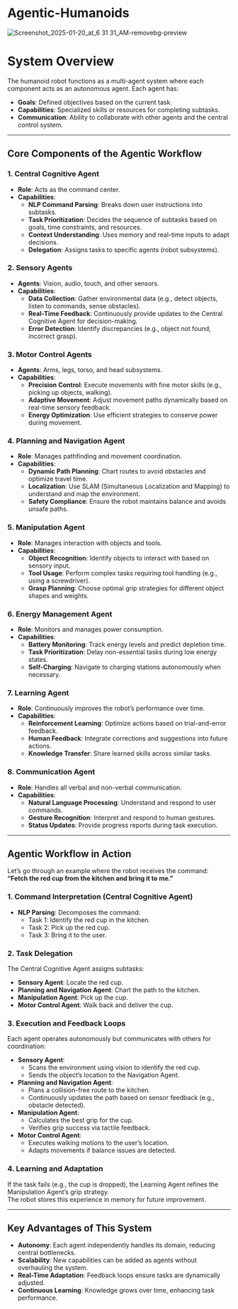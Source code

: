 # Agentic-Humanoids

![Screenshot_2025-01-20_at_6 31 31_AM-removebg-preview](https://github.com/user-attachments/assets/b396dd4f-1189-4a8b-a1eb-e292110e749b)


# System Overview

The humanoid robot functions as a multi-agent system where each component acts as an autonomous agent. Each agent has:

- **Goals**: Defined objectives based on the current task.
- **Capabilities**: Specialized skills or resources for completing subtasks.
- **Communication**: Ability to collaborate with other agents and the central control system.

---

## Core Components of the Agentic Workflow

### 1. Central Cognitive Agent
- **Role**: Acts as the command center.
- **Capabilities**:
  - **NLP Command Parsing**: Breaks down user instructions into subtasks.
  - **Task Prioritization**: Decides the sequence of subtasks based on goals, time constraints, and resources.
  - **Context Understanding**: Uses memory and real-time inputs to adapt decisions.
  - **Delegation**: Assigns tasks to specific agents (robot subsystems).

### 2. Sensory Agents
- **Agents**: Vision, audio, touch, and other sensors.
- **Capabilities**:
  - **Data Collection**: Gather environmental data (e.g., detect objects, listen to commands, sense obstacles).
  - **Real-Time Feedback**: Continuously provide updates to the Central Cognitive Agent for decision-making.
  - **Error Detection**: Identify discrepancies (e.g., object not found, incorrect grasp).

### 3. Motor Control Agents
- **Agents**: Arms, legs, torso, and head subsystems.
- **Capabilities**:
  - **Precision Control**: Execute movements with fine motor skills (e.g., picking up objects, walking).
  - **Adaptive Movement**: Adjust movement paths dynamically based on real-time sensory feedback.
  - **Energy Optimization**: Use efficient strategies to conserve power during movement.

### 4. Planning and Navigation Agent
- **Role**: Manages pathfinding and movement coordination.
- **Capabilities**:
  - **Dynamic Path Planning**: Chart routes to avoid obstacles and optimize travel time.
  - **Localization**: Use SLAM (Simultaneous Localization and Mapping) to understand and map the environment.
  - **Safety Compliance**: Ensure the robot maintains balance and avoids unsafe paths.

### 5. Manipulation Agent
- **Role**: Manages interaction with objects and tools.
- **Capabilities**:
  - **Object Recognition**: Identify objects to interact with based on sensory input.
  - **Tool Usage**: Perform complex tasks requiring tool handling (e.g., using a screwdriver).
  - **Grasp Planning**: Choose optimal grip strategies for different object shapes and weights.

### 6. Energy Management Agent
- **Role**: Monitors and manages power consumption.
- **Capabilities**:
  - **Battery Monitoring**: Track energy levels and predict depletion time.
  - **Task Prioritization**: Delay non-essential tasks during low energy states.
  - **Self-Charging**: Navigate to charging stations autonomously when necessary.

### 7. Learning Agent
- **Role**: Continuously improves the robot’s performance over time.
- **Capabilities**:
  - **Reinforcement Learning**: Optimize actions based on trial-and-error feedback.
  - **Human Feedback**: Integrate corrections and suggestions into future actions.
  - **Knowledge Transfer**: Share learned skills across similar tasks.

### 8. Communication Agent
- **Role**: Handles all verbal and non-verbal communication.
- **Capabilities**:
  - **Natural Language Processing**: Understand and respond to user commands.
  - **Gesture Recognition**: Interpret and respond to human gestures.
  - **Status Updates**: Provide progress reports during task execution.

---

## Agentic Workflow in Action

Let’s go through an example where the robot receives the command:  
**“Fetch the red cup from the kitchen and bring it to me.”**

### 1. Command Interpretation (Central Cognitive Agent)
- **NLP Parsing**: Decomposes the command:
  - Task 1: Identify the red cup in the kitchen.
  - Task 2: Pick up the red cup.
  - Task 3: Bring it to the user.

### 2. Task Delegation
The Central Cognitive Agent assigns subtasks:
- **Sensory Agent**: Locate the red cup.
- **Planning and Navigation Agent**: Chart the path to the kitchen.
- **Manipulation Agent**: Pick up the cup.
- **Motor Control Agent**: Walk back and deliver the cup.

### 3. Execution and Feedback Loops
Each agent operates autonomously but communicates with others for coordination:
- **Sensory Agent**:
  - Scans the environment using vision to identify the red cup.
  - Sends the object’s location to the Navigation Agent.
- **Planning and Navigation Agent**:
  - Plans a collision-free route to the kitchen.
  - Continuously updates the path based on sensor feedback (e.g., obstacle detected).
- **Manipulation Agent**:
  - Calculates the best grip for the cup.
  - Verifies grip success via tactile feedback.
- **Motor Control Agent**:
  - Executes walking motions to the user’s location.
  - Adapts movements if balance issues are detected.

### 4. Learning and Adaptation
If the task fails (e.g., the cup is dropped), the Learning Agent refines the Manipulation Agent’s grip strategy.  
The robot stores this experience in memory for future improvement.

---

## Key Advantages of This System
- **Autonomy**: Each agent independently handles its domain, reducing central bottlenecks.
- **Scalability**: New capabilities can be added as agents without overhauling the system.
- **Real-Time Adaptation**: Feedback loops ensure tasks are dynamically adjusted.
- **Continuous Learning**: Knowledge grows over time, enhancing task performance.


